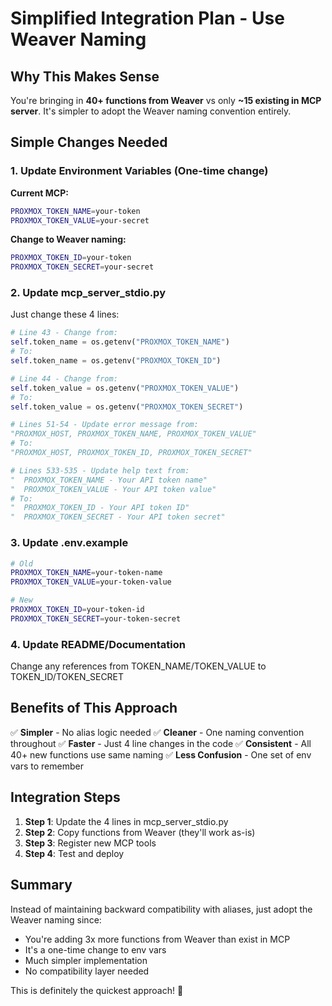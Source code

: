 # Simplified Integration Plan - Use Weaver Naming

## Why This Makes Sense

You're bringing in **40+ functions from Weaver** vs only **~15 existing in MCP server**. It's simpler to adopt the Weaver naming convention entirely.

## Simple Changes Needed

### 1. Update Environment Variables (One-time change)

**Current MCP:**

```bash
PROXMOX_TOKEN_NAME=your-token
PROXMOX_TOKEN_VALUE=your-secret
```

**Change to Weaver naming:**

```bash
PROXMOX_TOKEN_ID=your-token
PROXMOX_TOKEN_SECRET=your-secret
```

### 2. Update mcp_server_stdio.py

Just change these 4 lines:

```python
# Line 43 - Change from:
self.token_name = os.getenv("PROXMOX_TOKEN_NAME")
# To:
self.token_name = os.getenv("PROXMOX_TOKEN_ID")

# Line 44 - Change from:
self.token_value = os.getenv("PROXMOX_TOKEN_VALUE")
# To:
self.token_value = os.getenv("PROXMOX_TOKEN_SECRET")

# Lines 51-54 - Update error message from:
"PROXMOX_HOST, PROXMOX_TOKEN_NAME, PROXMOX_TOKEN_VALUE"
# To:
"PROXMOX_HOST, PROXMOX_TOKEN_ID, PROXMOX_TOKEN_SECRET"

# Lines 533-535 - Update help text from:
"  PROXMOX_TOKEN_NAME - Your API token name"
"  PROXMOX_TOKEN_VALUE - Your API token value"
# To:
"  PROXMOX_TOKEN_ID - Your API token ID"
"  PROXMOX_TOKEN_SECRET - Your API token secret"
```

### 3. Update .env.example

```bash
# Old
PROXMOX_TOKEN_NAME=your-token-name
PROXMOX_TOKEN_VALUE=your-token-value

# New
PROXMOX_TOKEN_ID=your-token-id
PROXMOX_TOKEN_SECRET=your-token-secret
```

### 4. Update README/Documentation

Change any references from TOKEN_NAME/TOKEN_VALUE to TOKEN_ID/TOKEN_SECRET

## Benefits of This Approach

✅ **Simpler** - No alias logic needed
✅ **Cleaner** - One naming convention throughout
✅ **Faster** - Just 4 line changes in the code
✅ **Consistent** - All 40+ new functions use same naming
✅ **Less Confusion** - One set of env vars to remember

## Integration Steps

1. **Step 1**: Update the 4 lines in mcp_server_stdio.py
2. **Step 2**: Copy functions from Weaver (they'll work as-is)
3. **Step 3**: Register new MCP tools
4. **Step 4**: Test and deploy

## Summary

Instead of maintaining backward compatibility with aliases, just adopt the Weaver naming since:

- You're adding 3x more functions from Weaver than exist in MCP
- It's a one-time change to env vars
- Much simpler implementation
- No compatibility layer needed

This is definitely the quickest approach! 🚀
